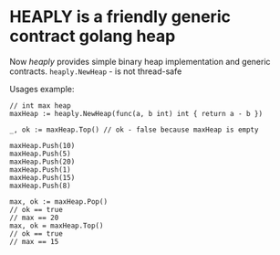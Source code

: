 # HEAPLY is a friendly generic contract golang heap

Now *heaply* provides simple binary heap implementation and generic contracts. ```heaply.NewHeap``` - is not thread-safe

Usages example:
```
// int max heap
maxHeap := heaply.NewHeap(func(a, b int) int { return a - b })

_, ok := maxHeap.Top() // ok - false because maxHeap is empty

maxHeap.Push(10)
maxHeap.Push(5)
maxHeap.Push(20)
maxHeap.Push(1)
maxHeap.Push(15)
maxHeap.Push(8)

max, ok := maxHeap.Pop()
// ok == true
// max == 20
max, ok = maxHeap.Top()
// ok == true
// max == 15
```